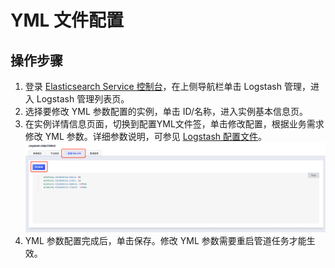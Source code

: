 # YML 文件配置

## 操作步骤

1. 登录 [Elasticsearch Service 控制台](https://console.ucloud.cn/ues/ulogstash)，在上侧导航栏单击 Logstash 管理，进入 Logstash 管理列表页。
2. 选择要修改 YML 参数配置的实例，单击 ID/名称，进入实例基本信息页。
3. 在实例详情信息页面，切换到配置YML文件签，单击修改配置，根据业务需求修改 YML 参数。详细参数说明，可参见 [Logstash 配置文件](https://www.elastic.co/guide/en/logstash/7.10/logstash-settings-file.html)。
![修改YML配置](/logstash/images/modify_ulogstash_ymlconfig_1.png)
4. YML 参数配置完成后，单击保存。修改 YML 参数需要重启管道任务才能生效。
